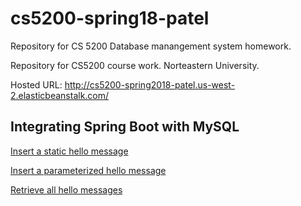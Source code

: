 # cs5200-spring18-patel
Repository for CS 5200 Database manangement system homework.

Repository for CS5200 course work. Norteastern University.

Hosted URL: http://cs5200-spring2018-patel.us-west-2.elasticbeanstalk.com/


## Integrating Spring Boot with MySQL

[Insert a static hello message](http://cs5200-spring2018-patel.us-west-2.elasticbeanstalk.com/api/hello/insert)

[Insert a parameterized hello message](http://cs5200-spring2018-patel.us-west-2.elasticbeanstalk.com/api/hello/insert/Some%20parameterized%20message)

[Retrieve all hello messages](http://cs5200-spring2018-patel.us-west-2.elasticbeanstalk.com/api/hello/select/all)
